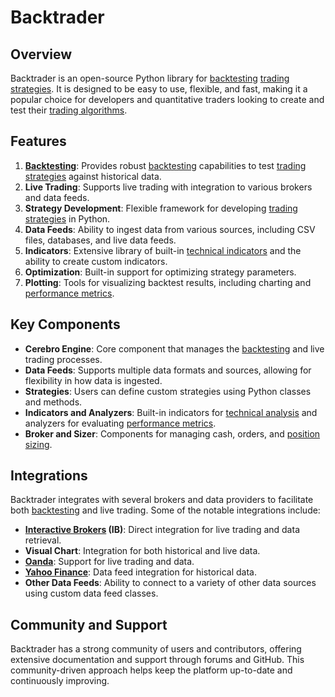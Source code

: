 # Backtrader

## Overview
Backtrader is an open-source Python library for [backtesting](../b/backtesting.md) [trading strategies](../t/trading_strategies.md). It is designed to be easy to use, flexible, and fast, making it a popular choice for developers and quantitative traders looking to create and test their [trading algorithms](../t/trading_algorithms.md).

## Features
1. **[Backtesting](../b/backtesting.md)**: Provides robust [backtesting](../b/backtesting.md) capabilities to test [trading strategies](../t/trading_strategies.md) against historical data.
2. **Live Trading**: Supports live trading with integration to various brokers and data feeds.
3. **Strategy Development**: Flexible framework for developing [trading strategies](../t/trading_strategies.md) in Python.
4. **Data Feeds**: Ability to ingest data from various sources, including CSV files, databases, and live data feeds.
5. **Indicators**: Extensive library of built-in [technical indicators](../t/technical_indicators.md) and the ability to create custom indicators.
6. **Optimization**: Built-in support for optimizing strategy parameters.
7. **Plotting**: Tools for visualizing backtest results, including charting and [performance metrics](../p/performance_metrics.md).

## Key Components
- **Cerebro Engine**: Core component that manages the [backtesting](../b/backtesting.md) and live trading processes.
- **Data Feeds**: Supports multiple data formats and sources, allowing for flexibility in how data is ingested.
- **Strategies**: Users can define custom strategies using Python classes and methods.
- **Indicators and Analyzers**: Built-in indicators for [technical analysis](../t/technical_analysis.md) and analyzers for evaluating [performance metrics](../p/performance_metrics.md).
- **Broker and Sizer**: Components for managing cash, orders, and [position sizing](../p/position_sizing.md).

## Integrations
Backtrader integrates with several brokers and data providers to facilitate both [backtesting](../b/backtesting.md) and live trading. Some of the notable integrations include:

- **[Interactive Brokers](../i/interactive_brokers.md) (IB)**: Direct integration for live trading and data retrieval.
- **Visual Chart**: Integration for both historical and live data.
- **[Oanda](../o/oanda.md)**: Support for live trading and data.
- **[Yahoo Finance](../y/yahoo_finance.md)**: Data feed integration for historical data.
- **Other Data Feeds**: Ability to connect to a variety of other data sources using custom data feed classes.

## Community and Support
Backtrader has a strong community of users and contributors, offering extensive documentation and support through forums and GitHub. This community-driven approach helps keep the platform up-to-date and continuously improving.